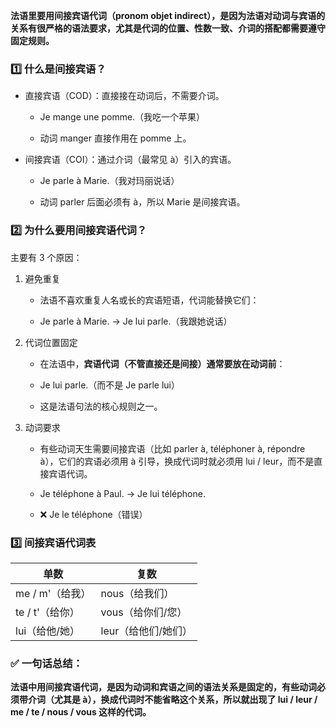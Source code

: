 **法语里要用间接宾语代词（pronom objet indirect），是因为法语对动词与宾语的关系有很严格的语法要求，尤其是代词的位置、性数一致、介词的搭配都需要遵守固定规则。**



### 1️⃣ 什么是间接宾语？
 - 直接宾语（COD）：直接接在动词后，不需要介词。

     - Je mange une pomme.（我吃一个苹果）

     - 动词 manger 直接作用在 pomme 上。

 - 间接宾语（COI）：通过介词（最常见 à）引入的宾语。

     - Je parle à Marie.（我对玛丽说话）

     - 动词 parler 后面必须有 à，所以 Marie 是间接宾语。

### 2️⃣ 为什么要用间接宾语代词？
主要有 3 个原因：

1. 避免重复  
    - 法语不喜欢重复人名或长的宾语短语，代词能替换它们：

    - Je parle à Marie. → Je lui parle.（我跟她说话）

2. 代词位置固定
    - 在法语中，**宾语代词（不管直接还是间接）通常要放在动词前**：

    - Je lui parle.（而不是 Je parle lui）

    - 这是法语句法的核心规则之一。

3. 动词要求
    - 有些动词天生需要间接宾语（比如 parler à, téléphoner à, répondre à），它们的宾语必须用 à 引导，换成代词时就必须用 lui / leur，而不是直接宾语代词。

    - Je téléphone à Paul. → Je lui téléphone.
    - ❌ Je le téléphone（错误）

### 3️⃣ 间接宾语代词表

| 单数          | 复数           |
| ----------- | ------------ |
| me / m'（给我） | nous（给我们）    |
| te / t'（给你） | vous（给你们/您）  |
| lui（给他/她）   | leur（给他们/她们） |

### ✅ 一句话总结：
**法语中用间接宾语代词，是因为动词和宾语之间的语法关系是固定的，有些动词必须带介词（尤其是 à），换成代词时不能省略这个关系，所以就出现了 lui / leur / me / te / nous / vous 这样的代词。**